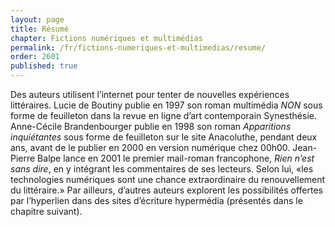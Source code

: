 ```yaml
---
layout: page
title: Résumé
chapter: Fictions numériques et multimédias
permalink: /fr/fictions-numeriques-et-multimedias/resume/
order: 2601
published: true
---
```

<p>Des auteurs utilisent l’internet pour tenter de nouvelles expériences littéraires. Lucie de Boutiny publie en 1997 son roman multimédia <em>NON</em> sous forme de feuilleton dans la revue en ligne d’art contemporain Synesthésie. Anne-Cécile Brandenbourger publie en 1998 son roman <em>Apparitions inquiétantes</em> sous forme de feuilleton sur le site Anacoluthe, pendant deux ans, avant de le publier en 2000 en version numérique chez 00h00. Jean-Pierre Balpe lance en 2001 le premier mail-roman francophone, <em>Rien n’est sans dire</em>, en y intégrant les commentaires de ses lecteurs. Selon lui, «les technologies numériques sont une chance extraordinaire du renouvellement du littéraire.» Par ailleurs, d’autres auteurs explorent les possibilités offertes par l’hyperlien dans des sites d’écriture hypermédia (présentés dans le chapitre suivant).</p>